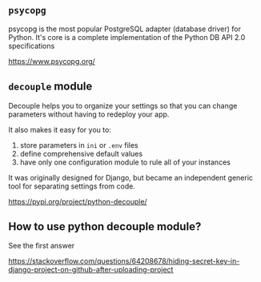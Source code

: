 ## `psycopg`

psycopg is the most popular PostgreSQL adapter (database driver) for Python. It's core is a complete implementation of the Python DB API 2.0 specifications

<https://www.psycopg.org/>

## `decouple` module

Decouple helps you to organize your settings so that you can change parameters without having to redeploy your app.

It also makes it easy for you to:

1. store parameters in `ini` or `.env` files
2. define comprehensive default values
3. have only one configuration module to rule all of your instances

It was originally designed for Django, but became an independent generic tool for separating settings from code.

<https://pypi.org/project/python-decouple/>

## How to use python decouple module?

See the first answer

<https://stackoverflow.com/questions/64208678/hiding-secret-key-in-django-project-on-github-after-uploading-project>